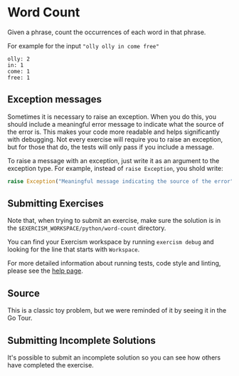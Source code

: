 # Word Count

Given a phrase, count the occurrences of each word in that phrase.

For example for the input `"olly olly in come free"`

```text
olly: 2
in: 1
come: 1
free: 1
```

## Exception messages

Sometimes it is necessary to raise an exception. When you do this, you should include a meaningful error message to
indicate what the source of the error is. This makes your code more readable and helps significantly with debugging. Not
every exercise will require you to raise an exception, but for those that do, the tests will only pass if you include
a message.

To raise a message with an exception, just write it as an argument to the exception type. For example, instead of
`raise Exception`, you shold write:

```python
raise Exception("Meaningful message indicating the source of the error")
```

## Submitting Exercises

Note that, when trying to submit an exercise, make sure the solution is in the `$EXERCISM_WORKSPACE/python/word-count` directory.

You can find your Exercism workspace by running `exercism debug` and looking for the line that starts with `Workspace`.

For more detailed information about running tests, code style and linting,
please see the [help page](http://exercism.io/languages/python).

## Source

This is a classic toy problem, but we were reminded of it by seeing it in the Go Tour.

## Submitting Incomplete Solutions
It's possible to submit an incomplete solution so you can see how others have completed the exercise.
